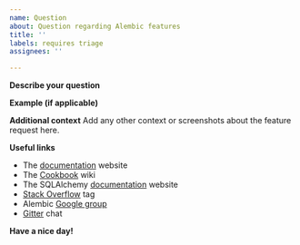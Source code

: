 ```yaml
---
name: Question
about: Question regarding Alembic features
title: ''
labels: requires triage
assignees: ''

---
```


**Describe your question**

**Example (if applicable)**

**Additional context**
Add any other context or screenshots about the feature request here.

**Useful links**
- The [documentation](https://alembic.sqlalchemy.org/en/latest/) website
- The [Cookbook](https://alembic.sqlalchemy.org/en/latest/cookbook.html) wiki
- The SQLAlchemy [documentation](https://docs.sqlalchemy.org/en/latest/) website
- [Stack Overflow](https://stackoverflow.com/questions/tagged/alembic) tag
- Alembic [Google group](https://groups.google.com/forum/#!forum/sqlalchemy-alembic)
- [Gitter](https://gitter.im/sqlalchemy/community) chat

**Have a nice day!**
